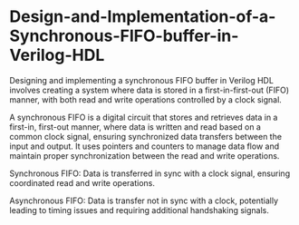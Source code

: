# Design-and-Implementation-of-a-Synchronous-FIFO-buffer-in-Verilog-HDL

Designing and implementing a synchronous FIFO buffer in Verilog HDL involves creating a system where data is stored in a first-in-first-out (FIFO) manner, with both read and write operations controlled by a clock signal.


A synchronous FIFO is a digital circuit that stores and retrieves data in a first-in, first-out manner, where data is written and read based on a common clock signal, ensuring synchronized data transfers between the input and output.
It uses pointers and counters to manage data flow and maintain proper synchronization between the read and write operations.


Synchronous FIFO: Data is transferred in sync with a clock signal, ensuring coordinated read and write operations.

Asynchronous FIFO: Data is transfer not in sync with a clock, potentially leading to timing issues and requiring additional handshaking signals.

